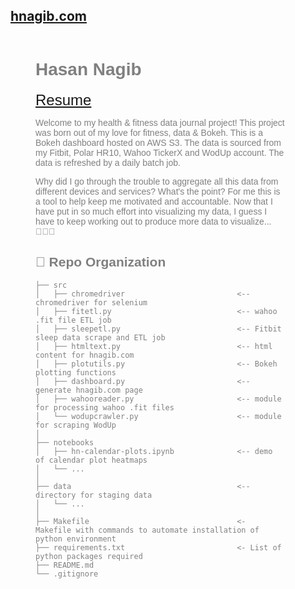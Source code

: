 ## [hnagib.com](http://www.hnagib.com)

<div class="header" style="style=font-size:12px; font-family:helvetica; color:grey; margin-left: 40px; width: 400px; float: left;">
<h1>Hasan Nagib</h1> 
<link rel="stylesheet" href="https://cdnjs.cloudflare.com/ajax/libs/font-awesome/4.7.0/css/font-awesome.min.css">
<a href="https://www.linkedin.com/in/hnagib?_l=en_US" class="fa fa-linkedin" style="font-size:24px"></a>
<a href="https://github.com/hnagib" class="fa fa-github" style="font-size:24px"></a>
<a href="https://www.facebook.com/bigannasah/" class="fa fa-facebook" style="font-size:24px"></a>
<a href="https://www.instagram.com/hnagib/" class="fa fa-instagram" style="font-size:24px"></a>
<a href="mailto:hasan.nagib@gmail.com?subject = Hasan's fitness data blog&body = Hello!" class="fa fa-envelope" style="font-size:24px"></a>
<a href="https://s3.amazonaws.com/hnagib.com/Hasan-Nagib-Resume.pdf" class="tooltip fa fa-file" style="font-size:24px">
<span class="tooltiptext">Resume</span></a>

Welcome to my health & fitness data journal project! This project was born out of my love for fitness, data & Bokeh. This is a Bokeh dashboard hosted on AWS S3. The data is sourced from my Fitbit, Polar HR10, Wahoo TickerX and WodUp account. The data is refreshed by a daily batch job. 

Why did I go through the trouble to aggregate all this data from different devices and services? What's the point? For me this is a tool to help keep me motivated and accountable. Now that I have put in so much effort into visualizing my data, I guess I have to keep working out to produce more data to visualize... 💪🏽🤓 

:open_file_folder: Repo Organization
--------------------------------

    ├── src                
    │   ├── chromedriver                         <-- chromedriver for selenium    
    │   ├── fitetl.py                            <-- wahoo .fit file ETL job    
    │   ├── sleepetl.py                          <-- Fitbit sleep data scrape and ETL job
    │   ├── htmltext.py                          <-- html content for hnagib.com      
    │   ├── plotutils.py                         <-- Bokeh plotting functions   
    │   ├── dashboard.py                         <-- generate hnagib.com page
    │   ├── wahooreader.py                       <-- module for processing wahoo .fit files       
    │   └── wodupcrawler.py                      <-- module for scraping WodUp
    │
    ├── notebooks          
    │   ├── hn-calendar-plots.ipynb              <-- demo of calendar plot heatmaps         
    │   └── ...            
    │
    ├── data                                     <-- directory for staging data
    │   └── ... 
    │
    ├── Makefile                                 <- Makefile with commands to automate installation of python environment
    ├── requirements.txt                         <- List of python packages required     
    ├── README.md
    └── .gitignore         
